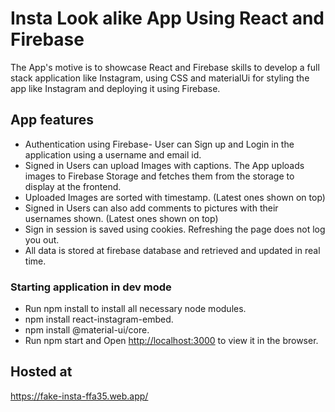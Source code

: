 # Insta Look alike App Using React and Firebase

The App's motive is to showcase React and Firebase skills to develop a full stack application like Instagram, using CSS and materialUi for styling the app like Instagram and deploying it using Firebase.

## App features

* Authentication using Firebase- User can Sign up and Login in the application using a username and email id.
* Signed in Users can upload Images with captions. The App uploads images to Firebase Storage and fetches them from the storage to display at the frontend.
* Uploaded Images are sorted with timestamp. (Latest ones shown on top)
* Signed in Users can also add comments to pictures with their usernames shown. (Latest ones shown on top)
* Sign in session is saved using cookies. Refreshing the page does not log you out. 
* All data is stored at firebase database and retrieved and updated in real time.


### Starting application in dev mode

* Run npm install to install all necessary node modules.
* npm install react-instagram-embed.
* npm install @material-ui/core.
* Run npm start and Open [http://localhost:3000](http://localhost:3000) to view it in the browser.

## Hosted at

https://fake-insta-ffa35.web.app/
